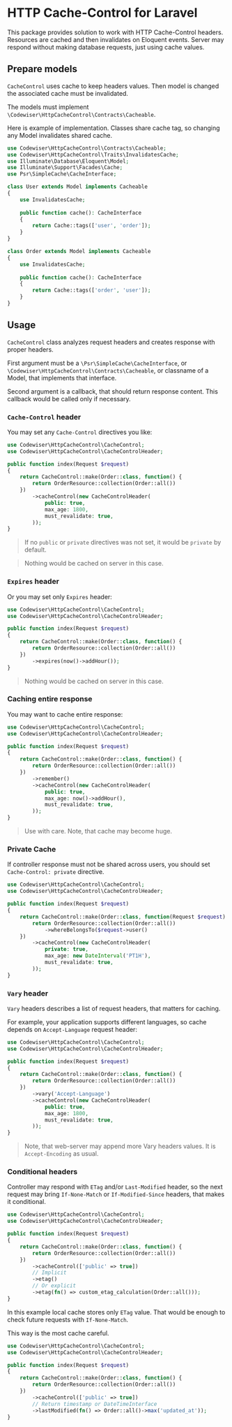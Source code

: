 # HTTP Cache-Control for Laravel

This package provides solution to work with HTTP Cache-Control headers.
Resources are cached and then invalidates on Eloquent events. Server may respond
without making database requests, just using cache values.

## Prepare models

`CacheControl` uses cache to keep headers values. Then model is changed the
associated cache must be invalidated.

The models must implement `\Codewiser\HttpCacheControl\Contracts\Cacheable`.

Here is example of implementation. Classes share cache tag, so changing any
Model invalidates shared cache.

```php
use Codewiser\HttpCacheControl\Contracts\Cacheable;
use Codewiser\HttpCacheControl\Traits\InvalidatesCache;
use Illuminate\Database\Eloquent\Model;
use Illuminate\Support\Facades\Cache;
use Psr\SimpleCache\CacheInterface;

class User extends Model implements Cacheable
{
    use InvalidatesCache;
    
    public function cache(): CacheInterface
    {
        return Cache::tags(['user', 'order']);
    }
}

class Order extends Model implements Cacheable
{
    use InvalidatesCache;
    
    public function cache(): CacheInterface
    {
        return Cache::tags(['order', 'user']);
    }
}
```

## Usage

`CacheControl` class analyzes request headers and creates response with proper
headers.

First argument must be a `\Psr\SimpleCache\CacheInterface`,
or `\Codewiser\HttpCacheControl\Contracts\Cacheable`, or classname of a Model,
that implements that interface.

Second argument is a callback, that should return response content. This
callback would be called only if necessary.

### `Cache-Control` header

You may set any `Cache-Control` directives you like:

```php
use Codewiser\HttpCacheControl\CacheControl;
use Codewiser\HttpCacheControl\CacheControlHeader;

public function index(Request $request)
{
    return CacheControl::make(Order::class, function() {
        return OrderResource::collection(Order::all())
    })
        ->cacheControl(new CacheControlHeader(
            public: true,
            max_age: 1800,
            must_revalidate: true,
        ));
}
```
> If no `public` or `private` directives was not set, it would be `private` by
> default.

> Nothing would be cached on server in this case.

### `Expires` header

Or you may set only `Expires` header:

```php
use Codewiser\HttpCacheControl\CacheControl;
use Codewiser\HttpCacheControl\CacheControlHeader;

public function index(Request $request)
{
    return CacheControl::make(Order::class, function() {
        return OrderResource::collection(Order::all())
    })
        ->expires(now()->addHour());
}
```

> Nothing would be cached on server in this case.

### Caching entire response

You may want to cache entire response:

```php
use Codewiser\HttpCacheControl\CacheControl;
use Codewiser\HttpCacheControl\CacheControlHeader;

public function index(Request $request)
{
    return CacheControl::make(Order::class, function() {
        return OrderResource::collection(Order::all())
    })
        ->remember()
        ->cacheControl(new CacheControlHeader(
            public: true,
            max_age: now()->addHour(),
            must_revalidate: true,
        ));
}
```

> Use with care. Note, that cache may become huge.

### Private Cache

If controller response must not be shared across users, you should
set `Cache-Control: private` directive.

```php
use Codewiser\HttpCacheControl\CacheControl;
use Codewiser\HttpCacheControl\CacheControlHeader;

public function index(Request $request)
{
    return CacheControl::make(Order::class, function(Request $request) {
        return OrderResource::collection(Order::all())
            ->whereBelongsTo($request->user()
    })
        ->cacheControl(new CacheControlHeader(
            private: true,
            max_age: new DateInterval('PT1H'),
            must_revalidate: true,
        ));
}
```

### `Vary` header

`Vary` headers describes a list of request headers, that matters for caching.

For example, your application supports different languages, so cache depends
on `Accept-Language` request header:

```php
use Codewiser\HttpCacheControl\CacheControl;
use Codewiser\HttpCacheControl\CacheControlHeader;

public function index(Request $request)
{
    return CacheControl::make(Order::class, function() {
        return OrderResource::collection(Order::all())
    })
        ->vary('Accept-Language')
        ->cacheControl(new CacheControlHeader(
            public: true,
            max_age: 1800,
            must_revalidate: true,
        ));
}
```

> Note, that web-server may append more Vary headers values. It
> is `Accept-Encoding` as usual.

### Conditional headers

Controller may respond with `ETag` and/or `Last-Modified` header, so the next
request may bring `If-None-Match` or `If-Modified-Since` headers, that makes it
conditional.

```php
use Codewiser\HttpCacheControl\CacheControl;
use Codewiser\HttpCacheControl\CacheControlHeader;

public function index(Request $request)
{
    return CacheControl::make(Order::class, function() {
        return OrderResource::collection(Order::all())
    })
        ->cacheControl(['public' => true])
        // Implicit
        ->etag()
        // Or explicit
        ->etag(fn() => custom_etag_calculation(Order::all()));
}
```

In this example local cache stores only `ETag` value. That would be enough to
check future requests with `If-None-Match`.

This way is the most cache careful.

```php
use Codewiser\HttpCacheControl\CacheControl;
use Codewiser\HttpCacheControl\CacheControlHeader;

public function index(Request $request)
{
    return CacheControl::make(Order::class, function() {
        return OrderResource::collection(Order::all())
    })
        ->cacheControl(['public' => true])
        // Return timestamp or DateTimeInterface
        ->lastModified(fn() => Order::all()->max('updated_at'));
}
```
